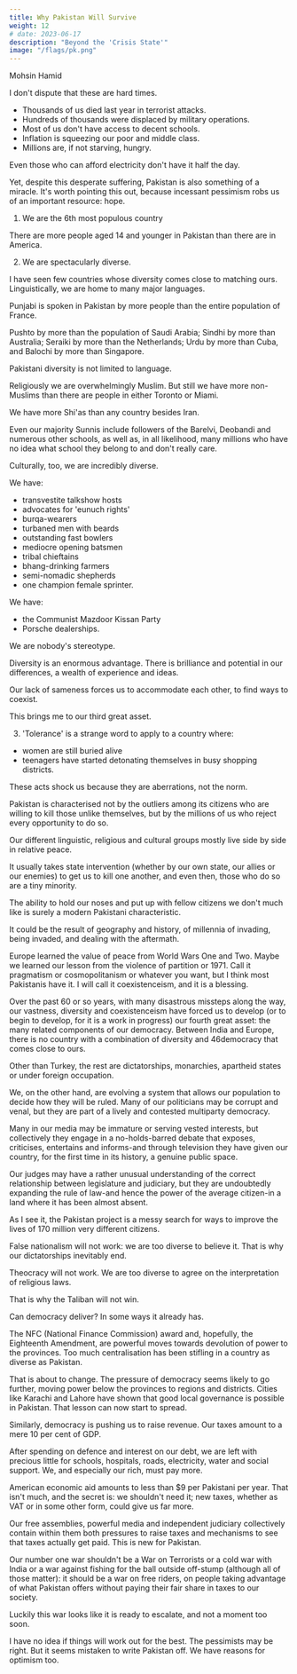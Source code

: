 ```yaml
---
title: Why Pakistan Will Survive
weight: 12
# date: 2023-06-17
description: "Beyond the 'Crisis State'"
image: "/flags/pk.png"
---
```



Mohsin Hamid

I don't dispute that these are hard times. 
- Thousands of us died last year in terrorist attacks.
- Hundreds of thousands were displaced by military operations.
- Most of us don't have access to decent schools.
- Inflation is squeezing our poor and middle class.
- Millions are, if not starving, hungry. 

Even those who can afford electricity don't have it half the day.

Yet, despite this desperate suffering, Pakistan is also something of a miracle. It's worth pointing this out, because incessant pessimism robs us of an important resource: hope.

1. We are the 6th most populous country

There are more people aged 14 and younger in Pakistan than there are in America.

 <!-- A nation is its people, and in our people we have a huge, and significantly untapped, sea of potential. -->

2. We are spectacularly diverse.

I have seen few countries whose diversity comes close to matching ours. Linguistically, we are home to many major languages.

Punjabi is spoken in Pakistan by more people than the entire population of France.

Pushto by more than the population of Saudi Arabia; Sindhi by more than Australia; Seraiki by more than the Netherlands; Urdu by more than Cuba, and Balochi by more than Singapore.

Pakistani diversity is not limited to language.

Religiously we are overwhelmingly Muslim. But still we have more non-Muslims than there are people in either Toronto or Miami. 

We have more Shi'as than any country besides Iran. 

Even our majority Sunnis include followers of the Barelvi, Deobandi and numerous other schools, as well as, in all likelihood, many millions who have no idea what school they belong to and don't really care.

Culturally, too, we are incredibly diverse.

We have:
- transvestite talkshow hosts
- advocates for 'eunuch rights'
- burqa-wearers
- turbaned men with beards
- outstanding fast bowlers
- mediocre opening batsmen
- tribal chieftains
- bhang-drinking farmers
- semi-nomadic shepherds
- one champion female sprinter. 

We have:
- the Communist Mazdoor Kissan Party
- Porsche dealerships. 

We are nobody's stereotype.

Diversity is an enormous advantage. There is brilliance and potential in our differences, a wealth of experience and ideas. 

Our lack of sameness forces us to accommodate each other, to find ways to coexist.

This brings me to our third great asset.

3. 'Tolerance' is a strange word to apply to a country where:
- women are still buried alive
- teenagers have started detonating themselves in busy shopping districts.

These acts shock us because they are aberrations, not the norm.

Pakistan is characterised not by the outliers among its citizens who are willing to kill those unlike themselves, but by the millions of us who reject every opportunity to do so.

Our different linguistic, religious and cultural groups mostly live side by side in relative peace. 

It usually takes state intervention (whether by our own state, our allies or our enemies) to get us to kill one another, and even then, those who do so are a tiny minority.

The ability to hold our noses and put up with fellow citizens we don't much like is surely a modern Pakistani characteristic. 

It could be the result of geography and history, of millennia of invading, being invaded, and dealing with the aftermath. 

Europe learned the value of peace from World Wars One and Two. Maybe we learned our lesson from the violence of partition or 1971. Call it pragmatism or cosmopolitanism or whatever you want, but I think most Pakistanis have it. I will call it coexistenceism, and it is a blessing.

Over the past 60 or so years, with many disastrous missteps along the way, our vastness, diversity and coexistenceism have forced us to develop (or to begin to develop, for it is a work in progress) our fourth great asset: the many related components of our democracy. Between India and Europe, there is no country with a combination of diversity and
46democracy that comes close to ours. 

Other than Turkey, the rest are dictatorships, monarchies, apartheid states or under foreign occupation. 

We, on the other hand, are evolving a system that allows our population to decide how they will be ruled. Many of our politicians may be corrupt and venal, but they are part of a lively and contested multiparty democracy. 

Many in our media may be immature or serving vested  interests, but collectively they engage in a no-holds-barred debate that exposes, criticises, entertains and informs-and through television they have given our country, for the first time in its history, a genuine public space. 

Our judges may have a rather unusual understanding of the correct relationship between legislature and judiciary, but they are undoubtedly expanding the rule of law-and hence the power of the average citizen-in a land where it has been almost absent.

As I see it, the Pakistan project is a messy search for ways to improve the lives of 170 million very different citizens. 

False nationalism will not work: we are too diverse to believe it. That is why our dictatorships inevitably end. 

Theocracy will not work. We are too diverse to agree on the interpretation of religious laws. 

That is why the Taliban will not win.

Can democracy deliver? In some ways it already has. 

The NFC (National Finance Commission) award and, hopefully, the Eighteenth Amendment,
are powerful moves towards devolution of power to the provinces. Too much centralisation has been stifling in a country as diverse as Pakistan.

That is about to change. The pressure of democracy seems likely to go further, moving power below the provinces to regions and districts. Cities like Karachi and Lahore have shown that good local governance is possible in Pakistan. That lesson can now start to spread.

Similarly, democracy is pushing us to raise revenue. Our taxes
amount to a mere 10 per cent of GDP. 

After spending on defence and interest on our debt, we are left with precious little for schools, hospitals, roads, electricity, water and social support. We, and especially our rich, must pay more. 

American economic aid amounts to less than $9 per Pakistani per year. That isn't much, and the secret is: we shouldn't need it; new taxes, whether as VAT or in some other form, could give us far more. 

Our free assemblies, powerful media and independent judiciary collectively contain within them both pressures to raise taxes and mechanisms to see that taxes actually get paid. This is new for Pakistan. 

Our number one war shouldn't be a War on Terrorists or a cold war with India or a war against fishing for the ball outside off-stump (although all of those matter): it should be a war on free riders, on people taking advantage of what Pakistan offers without paying their fair share in taxes to our society. 

Luckily this war looks like it is ready to escalate, and not a moment too soon.

I have no idea if things will work out for the best. The pessimists may be right. But it seems mistaken to write Pakistan off. We have reasons for optimism too.


